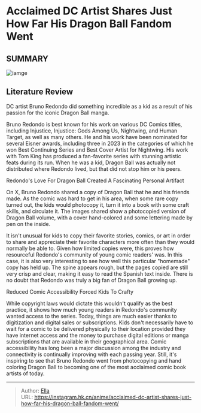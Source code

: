 # Acclaimed DC Artist Shares Just How Far His Dragon Ball Fandom Went


## SUMMARY 

![iamge](https://static1.srcdn.com/wordpress/wp-content/uploads/2023/09/goku-and-the-dc-characters-drawn-by-bruno-redondo.jpg)

## Literature Review

 DC artist Bruno Redondo did something incredible as a kid as a result of his passion for the iconic Dragon Ball manga.





Bruno Redondo is best known for his work on various DC Comics titles, including Injustice, Injustice: Gods Among Us, Nightwing, and Human Target, as well as many others. He and his work have been nominated for several Eisner awards, including three in 2023 in the categories of which he won Best Continuing Series and Best Cover Artist for Nightwing. His work with Tom King has produced a fan-favorite series with stunning artistic feats during its run. When he was a kid, Dragon Ball was actually not distributed where Redondo lived, but that did not stop him or his peers.





 Redondo&#39;s Love For Dragon Ball Created A Fascinating Personal Artifact 

 

On X, Bruno Redondo shared a copy of Dragon Ball that he and his friends made. As the comic was hard to get in his area, when some rare copy turned out, the kids would photocopy it, turn it into a book with some craft skills, and circulate it. The images shared show a photocopied version of Dragon Ball volume, with a cover hand-colored and some lettering made by pen on the inside.

It isn&#39;t unusual for kids to copy their favorite stories, comics, or art in order to share and appreciate their favorite characters more often than they would normally be able to. Given how limited copies were, this proves how resourceful Redondo&#39;s community of young comic readers&#39; was. In this case, it is also very interesting to see how well this particular &#34;homemade&#34; copy has held up. The spine appears rough, but the pages copied are still very crisp and clear, making it easy to read the Spanish text inside. There is no doubt that Redondo was truly a big fan of Dragon Ball growing up.






 Reduced Comic Accessibility Forced Kids To Crafty 
          

While copyright laws would dictate this wouldn&#39;t qualify as the best practice, it shows how much young readers in Redondo&#39;s community wanted access to the series. Today, things are much easier thanks to digitization and digital sales or subscriptions. Kids don&#39;t necessarily have to wait for a comic to be delivered physically to their location provided they have internet access and the money to purchase digital editions or manga subscriptions that are available in their geographical area. Comic accessibility has long been a major discussion among the industry and connectivity is continually improving with each passing year. Still, it&#39;s inspiring to see that Bruno Redondo went from photocopying and hand coloring Dragon Ball to becoming one of the most acclaimed comic book artists of today.






---

> Author: [Ella](https://instagram.hk.cn/)  
> URL: https://instagram.hk.cn/anime/acclaimed-dc-artist-shares-just-how-far-his-dragon-ball-fandom-went/  

